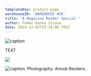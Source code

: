 ```yaml
---
templateKey: product-page
warehouseID: 'WAREHOUSE #56'
title: 'A Magazine Reader Special '
author: Femke Hanka Zuzana
date: 2019-12-03T15:19:00.791Z
---
```

![caption ](/img/04_a-magazine-reader-special_photo_anoukbeckers.jpg "caption ")



TEXT 





![](/img/03_a-magazine-reader-special_photo_anoukbeckers.jpg)

![caption.  Photography: Anouk Beckers. ](/img/02_a-magazine-reader-special_photo_anoukbeckers.jpg "caption.  Photography: Anouk Beckers. ")